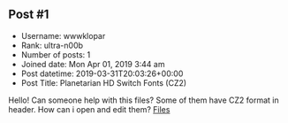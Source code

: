 ## Post #1
- Username: wwwklopar
- Rank: ultra-n00b
- Number of posts: 1
- Joined date: Mon Apr 01, 2019 3:44 am
- Post datetime: 2019-03-31T20:03:26+00:00
- Post Title: Planetarian HD Switch Fonts (CZ2)

Hello! Can someone help with this files?
Some of them have CZ2 format in header. How can i open and edit them?
[Files](https://drive.google.com/file/d/1Fjdlufka-Mb4E7mirBgeIf4VModWSS2m/view?usp=sharing)
